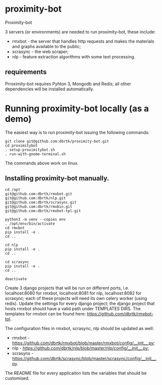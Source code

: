 # proximity-bot
Proximity-bot


3 servers (or environments) are needed to run proximity-bot, these include: 
* rmxbot - the server that handles http requests and makes the materials and graphs available to the public;
* scrasync - the web scraper;
* nlp - feature extraction algorithms with some text processing.

## requirements
Prroximity-bot requires Pyhton 3, Mongodb and Redis; all other dependencies will be installed automatically.

# Running proximity-bot locally (as a demo)
The easiest way is to run proximity-bot issuing the following commands:
```
git clone git@github.com:dbrtk/proximity-bot.git
cd proximitybot
. setup-proximitybot.sh
. run-with-gnome-terminal.sh

```
The commands above work on linux.

## Installing proximity-bot manually.
```
cd /opt
git@github.com:dbrtk/rmxbot.git
git@github.com:dbrtk/nlp.git
git@github.com:dbrtk/scrasync.git
git@github.com:dbrtk/rmxbin.git
git@github.com:dbrtk/rmxbot-tpl.git

python3 -m venv --copies env
. /opt/env/bin/activate
cd rmxbot
pip install -e .
cd ..

cd nlp
pip install -e . 
cd ..

cd scrasync
pip install -e .
cd ..

deactivate
```
Create 3 django projects that will be run on different ports, i.e. localhost:8080 for rmxbot, localhost:8081 for nlp, localhost:8082 for scrasync; each of these projects will need its own celery worker (using redis). Update the settings for every django project; the django project that hosts rmxbot should have a valid path under TEMPLATES DIRS. The templates for rmxbot can be found here: https://github.com/dbrtk/rmxbot-tpl.

The configuration files in rmxbot, scrasync, nlp should be updated as well:
* rmxbot - https://github.com/dbrtk/rmxbot/blob/master/rmxbot/config/__init__.py;
* nlp - https://github.com/dbrtk/nlp/blob/master/nlp/config/__init__.py;
* scrasyns - https://github.com/dbrtk/scrasync/blob/master/scrasync/config/__init__.py.

The README file for every applicaiton lists the variables that should be customised.
